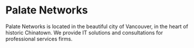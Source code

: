 # Palate Networks
Palate Networks is located in the beautiful city of Vancouver, in the heart of historic Chinatown. We provide IT solutions and consultations for professional services firms.
